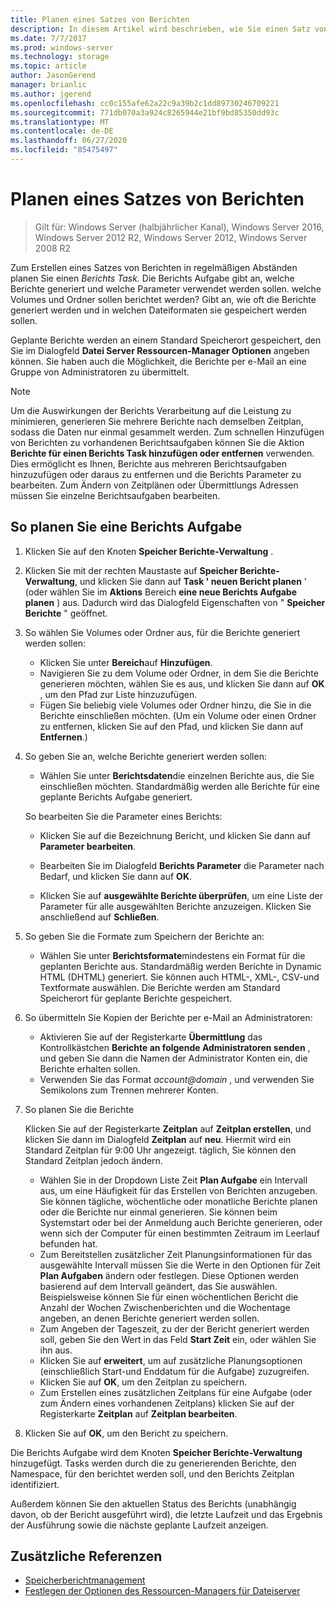 ```yaml
---
title: Planen eines Satzes von Berichten
description: In diesem Artikel wird beschrieben, wie Sie einen Satz von Berichten in regelmäßigen Abständen generieren.
ms.date: 7/7/2017
ms.prod: windows-server
ms.technology: storage
ms.topic: article
author: JasonGerend
manager: brianlic
ms.author: jgerend
ms.openlocfilehash: cc0c155afe62a22c9a39b2c1dd89730246709221
ms.sourcegitcommit: 771db070a3a924c8265944e21bf9bd85350dd93c
ms.translationtype: MT
ms.contentlocale: de-DE
ms.lasthandoff: 06/27/2020
ms.locfileid: "85475497"
---
```

# <a name="schedule-a-set-of-reports"></a>Planen eines Satzes von Berichten

> Gilt für: Windows Server (halbjährlicher Kanal), Windows Server 2016, Windows Server 2012 R2, Windows Server 2012, Windows Server 2008 R2

Zum Erstellen eines Satzes von Berichten in regelmäßigen Abständen planen Sie einen *Berichts Task.* Die Berichts Aufgabe gibt an, welche Berichte generiert und welche Parameter verwendet werden sollen. welche Volumes und Ordner sollen berichtet werden? Gibt an, wie oft die Berichte generiert werden und in welchen Dateiformaten sie gespeichert werden sollen.

Geplante Berichte werden an einem Standard Speicherort gespeichert, den Sie im Dialogfeld **Datei Server Ressourcen-Manager Optionen** angeben können. Sie haben auch die Möglichkeit, die Berichte per e-Mail an eine Gruppe von Administratoren zu übermittelt.

> [!Note]
> Um die Auswirkungen der Berichts Verarbeitung auf die Leistung zu minimieren, generieren Sie mehrere Berichte nach demselben Zeitplan, sodass die Daten nur einmal gesammelt werden. Zum schnellen Hinzufügen von Berichten zu vorhandenen Berichtsaufgaben können Sie die Aktion **Berichte für einen Berichts Task hinzufügen oder entfernen** verwenden. Dies ermöglicht es Ihnen, Berichte aus mehreren Berichtsaufgaben hinzuzufügen oder daraus zu entfernen und die Berichts Parameter zu bearbeiten. Zum Ändern von Zeitplänen oder Übermittlungs Adressen müssen Sie einzelne Berichtsaufgaben bearbeiten.

## <a name="to-schedule-a-report-task"></a>So planen Sie eine Berichts Aufgabe

1. Klicken Sie auf den Knoten **Speicher Berichte-Verwaltung** .

2. Klicken Sie mit der rechten Maustaste auf **Speicher Berichte-Verwaltung**, und klicken Sie dann auf **Task ' neuen Bericht planen** ' (oder wählen Sie im **Aktions** Bereich **eine neue Berichts Aufgabe planen** ) aus. Dadurch wird das Dialogfeld Eigenschaften von " **Speicher Berichte** " geöffnet.

3. So wählen Sie Volumes oder Ordner aus, für die Berichte generiert werden sollen:

   -   Klicken Sie unter **Bereich**auf **Hinzufügen**.
   -   Navigieren Sie zu dem Volume oder Ordner, in dem Sie die Berichte generieren möchten, wählen Sie es aus, und klicken Sie dann auf **OK** , um den Pfad zur Liste hinzuzufügen.
   -   Fügen Sie beliebig viele Volumes oder Ordner hinzu, die Sie in die Berichte einschließen möchten. (Um ein Volume oder einen Ordner zu entfernen, klicken Sie auf den Pfad, und klicken Sie dann auf **Entfernen**.)

4. So geben Sie an, welche Berichte generiert werden sollen:

   -  Wählen Sie unter **Berichtsdaten**die einzelnen Berichte aus, die Sie einschließen möchten. Standardmäßig werden alle Berichte für eine geplante Berichts Aufgabe generiert.

   So bearbeiten Sie die Parameter eines Berichts:

   -   Klicken Sie auf die Bezeichnung Bericht, und klicken Sie dann auf **Parameter bearbeiten**.
   -   Bearbeiten Sie im Dialogfeld **Berichts Parameter** die Parameter nach Bedarf, und klicken Sie dann auf **OK**.

   -   Klicken Sie auf **ausgewählte Berichte überprüfen**, um eine Liste der Parameter für alle ausgewählten Berichte anzuzeigen. Klicken Sie anschließend auf **Schließen**.

5. So geben Sie die Formate zum Speichern der Berichte an:

   -  Wählen Sie unter **Berichtsformate**mindestens ein Format für die geplanten Berichte aus. Standardmäßig werden Berichte in Dynamic HTML (DHTML) generiert. Sie können auch HTML-, XML-, CSV-und Textformate auswählen. Die Berichte werden am Standard Speicherort für geplante Berichte gespeichert.

6. So übermitteln Sie Kopien der Berichte per e-Mail an Administratoren:

   - Aktivieren Sie auf der Registerkarte **Übermittlung** das Kontrollkästchen **Berichte an folgende Administratoren senden** , und geben Sie dann die Namen der Administrator Konten ein, die Berichte erhalten sollen.
   - Verwenden Sie das Format <em>account@domain</em> , und verwenden Sie Semikolons zum Trennen mehrerer Konten.

7. So planen Sie die Berichte

   Klicken Sie auf der Registerkarte **Zeitplan** auf **Zeitplan erstellen**, und klicken Sie dann im Dialogfeld **Zeitplan** auf **neu**. Hiermit wird ein Standard Zeitplan für 9:00 Uhr angezeigt. täglich, Sie können den Standard Zeitplan jedoch ändern.

   -   Wählen Sie in der Dropdown Liste Zeit **Plan Aufgabe** ein Intervall aus, um eine Häufigkeit für das Erstellen von Berichten anzugeben.
       Sie können tägliche, wöchentliche oder monatliche Berichte planen oder die Berichte nur einmal generieren. Sie können beim Systemstart oder bei der Anmeldung auch Berichte generieren, oder wenn sich der Computer für einen bestimmten Zeitraum im Leerlauf befunden hat.
   -   Zum Bereitstellen zusätzlicher Zeit Planungsinformationen für das ausgewählte Intervall müssen Sie die Werte in den Optionen für Zeit **Plan Aufgaben** ändern oder festlegen.
       Diese Optionen werden basierend auf dem Intervall geändert, das Sie auswählen. Beispielsweise können Sie für einen wöchentlichen Bericht die Anzahl der Wochen Zwischenberichten und die Wochentage angeben, an denen Berichte generiert werden sollen.
   -   Zum Angeben der Tageszeit, zu der der Bericht generiert werden soll, geben Sie den Wert in das Feld **Start Zeit** ein, oder wählen Sie ihn aus.
   -   Klicken Sie auf **erweitert**, um auf zusätzliche Planungsoptionen (einschließlich Start-und Enddatum für die Aufgabe) zuzugreifen.
   -   Klicken Sie auf **OK**, um den Zeitplan zu speichern.
   -  Zum Erstellen eines zusätzlichen Zeitplans für eine Aufgabe (oder zum Ändern eines vorhandenen Zeitplans) klicken Sie auf der Registerkarte **Zeitplan** auf **Zeitplan bearbeiten**.

8. Klicken Sie auf **OK**, um den Bericht zu speichern.

Die Berichts Aufgabe wird dem Knoten **Speicher Berichte-Verwaltung** hinzugefügt. Tasks werden durch die zu generierenden Berichte, den Namespace, für den berichtet werden soll, und den Berichts Zeitplan identifiziert.

Außerdem können Sie den aktuellen Status des Berichts (unabhängig davon, ob der Bericht ausgeführt wird), die letzte Laufzeit und das Ergebnis der Ausführung sowie die nächste geplante Laufzeit anzeigen.

## <a name="additional-references"></a>Zusätzliche Referenzen

-   [Speicherberichtmanagement](storage-reports-management.md)
-   [Festlegen der Optionen des Ressourcen-Managers für Dateiserver](setting-file-server-resource-manager-options.md)


